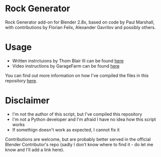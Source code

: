 # Rock Generator
Rock Generator add-on for Blender 2.8x, based on code by Paul Marshall, with contributions by Florian Felix, Alexander Gavrilov and possibly others.

# Usage
- Written instrctuions by Thom Blair III can be found [here](https://blender.stackexchange.com/questions/8746/how-can-i-make-unique-rocks-in-blender-without-having-to-model-them-by-hand/8747#8747)
- Video instructions by GarageFarm can be found [here](https://www.youtube.com/watch?v=TIKSRes4IGI)

You can find out more information on how I've compiled the files in this repository [here](#). 

# Disclaimer
- I'm not the author of this script, but I've compiled this repository
- I'm not a Python developer and I'm afraid I have no idea how this script works
- If somethign doesn't work as expected, I cannot fix it

Contributions are welcome, but are probably better served in the official Blender Contributor's repo (sadly I don't know where to find it - do let me know and I'll add a link here).
